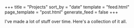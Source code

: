 +++
title = "Projects"
sort_by = "date"
template = "feed.html"
page_template = "post.html"
generate_feed = false
+++

I've made a lot of stuff over time. Here's a collection of it all.
